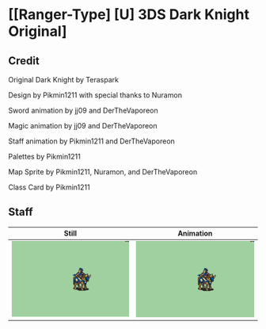 # [\[Ranger-Type\] \[U\] 3DS Dark Knight Original]

## Credit

Original Dark Knight by Teraspark

Design by Pikmin1211 with special thanks to Nuramon

Sword animation by jj09 and DerTheVaporeon

Magic animation by jj09 and DerTheVaporeon

Staff animation by Pikmin1211 and DerTheVaporeon

Palettes by Pikmin1211

Map Sprite by Pikmin1211, Nuramon, and DerTheVaporeon

Class Card by Pikmin1211

	
## Staff

| Still | Animation |
| :---: | :-------: |
| ![Staff still](./Staff_000.png) | ![Staff animation](./Staff.gif) |
